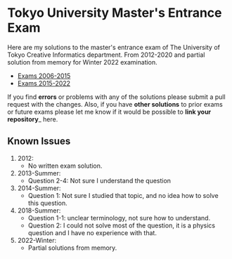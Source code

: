 # Tokyo University Master's Entrance Exam
Here are my solutions to the master's entrance exam of The University of Tokyo Creative Informatics department. From 2012-2020 and partial solution from memory for Winter 2022 examination.

- [Exams 2006-2015](https://web.archive.org/web/20150810163137/http://www.i.u-tokyo.ac.jp:80/edu/course/ci/admission.shtml)
- [Exams 2015-2022](https://www.i.u-tokyo.ac.jp/edu/course/ci/admission.shtml)

If you find **errors** or problems with any of the solutions please submit a pull request with the changes.
Also, if you have **other solutions** to prior exams or future exams please let me know if it would be possible to __link your repository___ here.

## Known Issues
1. 2012:
    - No written exam solution.
2. 2013-Summer:
    - Question 2-4: Not sure I understand the question
3. 2014-Summer:
    - Question 1: Not sure I studied that topic, and no idea how to solve this question.
4. 2018-Summer:
    - Question 1-1: unclear terminology, not sure how to understand.
    - Question 2: I could not solve most of the question, it is a physics question and I have no experience with that.
5. 2022-Winter:
    - Partial solutions from memory.
